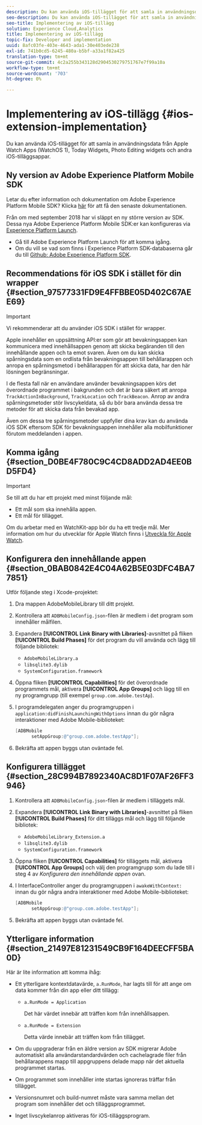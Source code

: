```yaml
---
description: Du kan använda iOS-tillägget för att samla in användningsdata från Apple Watch Apps (WatchOS 1), Today Widgets, Photo Editing widgets och andra iOS-tilläggsappar.
seo-description: Du kan använda iOS-tillägget för att samla in användningsdata från Apple Watch Apps (WatchOS 1), Today Widgets, Photo Editing widgets och andra iOS-tilläggsappar.
seo-title: Implementering av iOS-tillägg
solution: Experience Cloud,Analytics
title: Implementering av iOS-tillägg
topic-fix: Developer and implementation
uuid: 8afc03fe-403e-4643-ada1-30e403ede238
exl-id: 741b0cd5-6245-480a-b5bf-a33a1f82a425
translation-type: tm+mt
source-git-commit: 4c2a255b343128d2904530279751767e7f99a10a
workflow-type: tm+mt
source-wordcount: '703'
ht-degree: 0%

---
```


# Implementering av iOS-tillägg {#ios-extension-implementation}

Du kan använda iOS-tillägget för att samla in användningsdata från Apple Watch Apps (WatchOS 1), Today Widgets, Photo Editing widgets och andra iOS-tilläggsappar.

## Ny version av Adobe Experience Platform Mobile SDK

Letar du efter information och dokumentation om Adobe Experience Platform Mobile SDK? Klicka [här](https://aep-sdks.gitbook.io/docs/) för att få den senaste dokumentationen.

Från om med september 2018 har vi släppt en ny större version av SDK. Dessa nya Adobe Experience Platform Mobile SDK:er kan konfigureras via [Experience Platform Launch](https://www.adobe.com/experience-platform/launch.html).

* Gå till Adobe Experience Platform Launch för att komma igång.
* Om du vill se vad som finns i Experience Platform SDK-databaserna går du till [Github: Adobe Experience Platform SDK](https://github.com/Adobe-Marketing-Cloud/acp-sdks).

## Recommendations för iOS SDK i stället för din wrapper {#section_97577331FD9E4FFBBE05D402C67AEE69}

>[!IMPORTANT]
>
>Vi rekommenderar att du använder iOS SDK i stället för wrapper.

Apple innehåller en uppsättning API:er som gör att bevakningsappen kan kommunicera med innehållsappen genom att skicka begäranden till den innehållande appen och ta emot svaren. Även om du kan skicka spårningsdata som en ordlista från bevakningsappen till behållarappen och anropa en spårningsmetod i behållarappen för att skicka data, har den här lösningen begränsningar.

I de flesta fall när en användare använder bevakningsappen körs det överordnade programmet i bakgrunden och det är bara säkert att anropa `TrackActionInBackground`, `TrackLocation` och `TrackBeacon`. Anrop av andra spårningsmetoder stör livscykeldata, så du bör bara använda dessa tre metoder för att skicka data från bevakad app.

Även om dessa tre spårningsmetoder uppfyller dina krav kan du använda iOS SDK eftersom SDK för bevakningsappen innehåller alla mobilfunktioner förutom meddelanden i appen.

## Komma igång {#section_D0BE4F780C9C4CD8ADD2AD4EE0BD5FD4}

>[!IMPORTANT]
>
>Se till att du har ett projekt med minst följande mål:
>
>* Ett mål som ska innehålla appen.
>* Ett mål för tillägget.

>



Om du arbetar med en WatchKit-app bör du ha ett tredje mål. Mer information om hur du utvecklar för Apple Watch finns i [Utveckla för Apple Watch](https://developer.apple.com/library/ios/documentation/General/Conceptual/WatchKitProgrammingGuide/index.html#//apple_ref/doc/uid/TP40014969-CH8-SW1).

## Konfigurera den innehållande appen {#section_0BAB0842E4C04A62B5E03DFC4BA77851}

Utför följande steg i Xcode-projektet:

1. Dra mappen AdobeMobileLibrary till ditt projekt.
1. Kontrollera att `ADBMobileConfig.json`-filen är medlem i det program som innehåller målfilen.
1. Expandera **[!UICONTROL Link Binary with Libraries]**-avsnittet på fliken **[!UICONTROL Build Phases]** för det program du vill använda och lägg till följande bibliotek:

   * `AdobeMobileLibrary.a`
   * `libsqlite3.dylib`
   * `SystemConfiguration.framework`

1. Öppna fliken **[!UICONTROL Capabilities]** för det överordnade programmets mål, aktivera **[!UICONTROL App Groups]** och lägg till en ny programgrupp (till exempel `group.com.adobe.testAp`).

1. I programdelegaten anger du programgruppen i `application:didFinishLaunchingWithOptions` innan du gör några interaktioner med Adobe Mobile-biblioteket:

   ```objective-c
   [ADBMobile 
         setAppGroup:@"group.com.adobe.testApp"];
   ```

1. Bekräfta att appen byggs utan oväntade fel.

## Konfigurera tillägget {#section_28C994B7892340AC8D1F07AF26FF3946}

1. Kontrollera att `ADBMobileConfig.json`-filen är medlem i tilläggets mål.
1. Expandera **[!UICONTROL Link Binary with Libraries]**-avsnittet på fliken **[!UICONTROL Build Phases]** för ditt tilläggs mål och lägg till följande bibliotek:

   * `AdobeMobileLibrary_Extension.a`
   * `libsqlite3.dylib`
   * `SystemConfiguration.framework`

1. Öppna fliken **[!UICONTROL Capabilities]** för tilläggets mål, aktivera **[!UICONTROL App Groups]** och välj den programgrupp som du lade till i steg 4 av *Konfigurera den innehållande appen* ovan.

1. I InterfaceController anger du programgruppen i `awakeWithContext:` innan du gör några andra interaktioner med Adobe Mobile-biblioteket:

   ```objective-c
   [ADBMobile 
         setAppGroup:@"group.com.adobe.testApp"];
   ```

1. Bekräfta att appen byggs utan oväntade fel.

## Ytterligare information {#section_21497E81231549CB9F164DEECFF5BA0D}

Här är lite information att komma ihåg:

* Ett ytterligare kontextdatavärde, `a.RunMode`, har lagts till för att ange om data kommer från din app eller ditt tillägg:

   * `a.RunMode = Application`

      Det här värdet innebär att träffen kom från innehållsappen.
   * `a.RunMode = Extension`

      Detta värde innebär att träffen kom från tillägget.

* Om du uppgraderar från en äldre version av SDK migrerar Adobe automatiskt alla användarstandardvärden och cachelagrade filer från behållarappens mapp till appgruppens delade mapp när det aktuella programmet startas.
* Om programmet som innehåller inte startas ignoreras träffar från tillägget.
* Versionsnumret och build-numret måste vara samma mellan det program som innehåller det och tilläggsprogrammet.
* Inget livscykelanrop aktiveras för iOS-tilläggsprogram.
